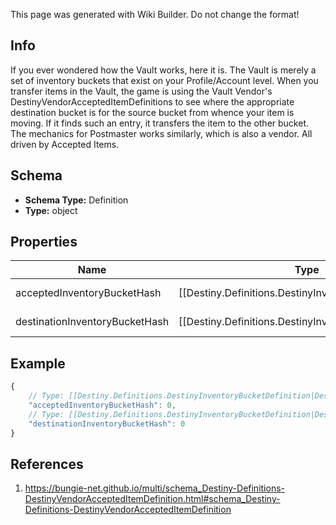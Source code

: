 <span class="wiki-builder">This page was generated with Wiki Builder. Do not change the format!</span>

## Info
If you ever wondered how the Vault works, here it is. The Vault is merely a set of inventory buckets that exist on your Profile/Account level. When you transfer items in the Vault, the game is using the Vault Vendor's DestinyVendorAcceptedItemDefinitions to see where the appropriate destination bucket is for the source bucket from whence your item is moving. If it finds such an entry, it transfers the item to the other bucket. The mechanics for Postmaster works similarly, which is also a vendor. All driven by Accepted Items.

## Schema
* **Schema Type:** Definition
* **Type:** object

## Properties
Name | Type | Description
---- | ---- | -----------
acceptedInventoryBucketHash | [[Destiny.Definitions.DestinyInventoryBucketDefinition|Destiny-Definitions-DestinyInventoryBucketDefinition]]:integer:uint32 | The &quot;source&quot; bucket for a transfer. When a user wants to transfer an item, the appropriate DestinyVendorDefinition's acceptedItems property is evaluated, looking for an entry where acceptedInventoryBucketHash matches the bucket that the item being transferred is currently located. If it exists, the item will be transferred into whatever bucket is defined by destinationInventoryBucketHash.
destinationInventoryBucketHash | [[Destiny.Definitions.DestinyInventoryBucketDefinition|Destiny-Definitions-DestinyInventoryBucketDefinition]]:integer:uint32 | This is the bucket where the item being transferred will be put, given that it was being transferred *from* the bucket defined in acceptedInventoryBucketHash.

## Example
```javascript
{
    // Type: [[Destiny.Definitions.DestinyInventoryBucketDefinition|Destiny-Definitions-DestinyInventoryBucketDefinition]]:integer:uint32
    "acceptedInventoryBucketHash": 0,
    // Type: [[Destiny.Definitions.DestinyInventoryBucketDefinition|Destiny-Definitions-DestinyInventoryBucketDefinition]]:integer:uint32
    "destinationInventoryBucketHash": 0
}

```

## References
1. https://bungie-net.github.io/multi/schema_Destiny-Definitions-DestinyVendorAcceptedItemDefinition.html#schema_Destiny-Definitions-DestinyVendorAcceptedItemDefinition
